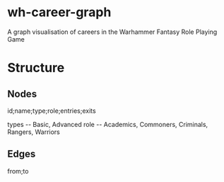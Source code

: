 # wh-career-graph
A graph visualisation of careers in the Warhammer Fantasy Role Playing Game

# Structure

## Nodes

id;name;type;role;entries;exits

types -- Basic, Advanced
role -- Academics, Commoners, Criminals, Rangers, Warriors

## Edges

from;to
